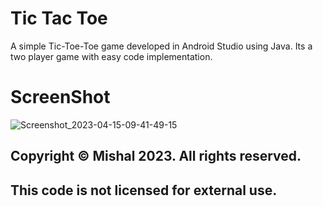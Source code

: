 # Tic Tac Toe

A simple Tic-Toe-Toe game developed in Android Studio using Java. Its a two player game with easy code implementation.

# ScreenShot

![Screenshot_2023-04-15-09-41-49-15](https://user-images.githubusercontent.com/97946979/232183503-709c776c-ce92-4d80-8164-c17999452d40.png)

## Copyright © Mishal 2023. All rights reserved.

## This code is not licensed for external use.
